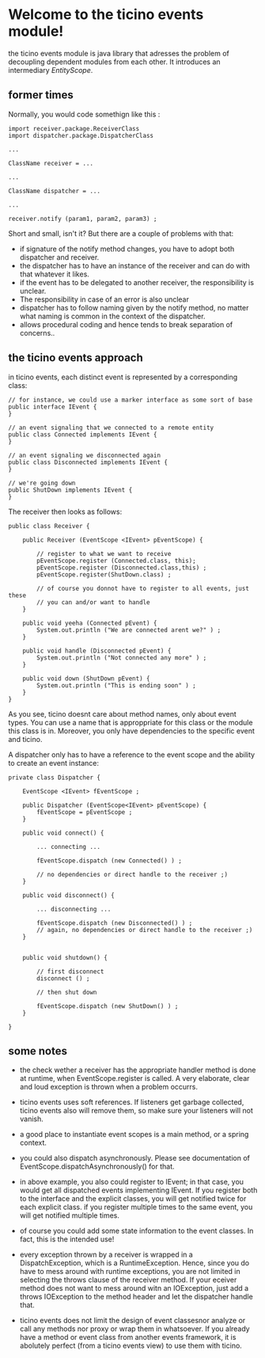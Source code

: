 # Welcome to the ticino events module!

the ticino events module is java library that adresses the problem of 
decoupling dependent modules from each other. It introduces an 
intermediary _EntityScope_.

## former times

Normally, you would code somethign like this : 
	
	import receiver.package.ReceiverClass
	import dispatcher.package.DispatcherClass
	
	...
	
	ClassName receiver = ...
	
	... 
	
	ClassName dispatcher = ...
	
	...
	
	receiver.notify (param1, param2, param3) ; 

Short and small, isn't it? But there are a couple of problems with that:

- if signature of the notify method changes, you have to adopt both dispatcher and receiver.
- the dispatcher has to have an instance of the receiver and can do with that whatever it likes.
- if the event has to be delegated to another receiver, the responsibility is unclear. 
- The responsibility in case of an error is also unclear
- dispatcher has to follow naming given by the notify method, no 
  matter what naming is common in the context of the dispatcher.
- allows procedural coding and hence tends to break separation of concerns..

## the ticino events approach

in ticino events, each distinct event is represented by a corresponding class:

	// for instance, we could use a marker interface as some sort of base
	public interface IEvent {
	}

	// an event signaling that we connected to a remote entity
	public class Connected implements IEvent {
	}
	
	// an event signaling we disconnected again
	public class Disconnected implements IEvent {
	}
	
	// we're going down
	public ShutDown implements IEvent {
	}
	
The receiver then looks as follows:

	public class Receiver {
	
		public Receiver (EventScope <IEvent> pEventScope) {
		
			// register to what we want to receive
			pEventScope.register (Connected.class, this); 
			pEventScope.register (Disconnected.class,this) ; 
			pEventScope.register(ShutDown.class) ; 
			
			// of course you donnot have to register to all events, just these
			// you can and/or want to handle
		}

		public void yeeha (Connected pEvent) {
			System.out.println ("We are connected arent we?" ) ;
		}
		
		public void handle (Disconnected pEvent) {
			System.out.println ("Not connected any more" ) ;
		}
		
		public void down (ShutDown pEvent) {
			System.out.println ("This is ending soon" ) ;
		}
	}
	
As you see, ticino doesnt care about method names, only about event types. You can use a name that is approppriate for this class or the module this class is in. Moreover, you only have dependencies to the specific event and ticino.

A dispatcher only has to have a reference to the event scope and the ability to create an event instance:

	private class Dispatcher {
	
		EventScope <IEvent> fEventScope ; 
	
		public Dispatcher (EventScope<IEvent> pEventScope) {
			fEventScope = pEventScope ; 
		}
		
		public void connect() {
		
			... connecting ...
			
			fEventScope.dispatch (new Connected() ) ; 
			
			// no dependencies or direct handle to the receiver ;)
		}
		
		public void disconnect() {
		
			... disconnecting ...
			
			fEventScope.dispatch (new Disconnected() ) ; 
			// again, no dependencies or direct handle to the receiver ;)
		}
		
		
		public void shutdown() {
		
			// first disconnect
			disconnect () ;
			
			// then shut down
			
			fEventScope.dispatch (new ShutDown() ) ; 
		}
		
	}
	
## some notes
	
- the check wether a receiver has the appropriate handler method is done at runtime, when EventScope.register is called. 
A very elaborate, clear and loud exception is thrown when a problem occurrs.

- ticino events uses soft references. If listeners get garbage collected, 
ticino events also will remove them, so make sure your listeners will not vanish.

- a good place  to instantiate event scopes is a main method, or a spring context.

- you could also dispatch asynchronously. Please see documentation of 
EventScope.dispatchAsynchronously() for that.

- in above example, you also could register to IEvent; in that case, you 
would get all dispatched events implementing IEvent.
If you register both to the interface and the explicit classes, you will get
notified twice for each explicit class. if you register multiple times to the 
same event, you will get notified multiple times.

- of course you could add some state information to the event classes. 
In fact, this is the intended use!

- every exception thrown by a receiver is wrapped in a DispatchException, which
is a RuntimeException. Hence, since you do have to mess around with runtime 
exceptions, you are not limited in selecting the throws clause of the receiver
method. If your eceiver method does not want to mess around witn an IOException, 
just add a throws IOException to the method header and let the dispatcher handle that.

- ticino events does not limit the design of event classesnor analyze or call any methods
nor proxy or wrap them in whatsoever. If you already have a method or event class from 
another events framework, it is abolutely perfect (from a ticino events 
view) to use them with ticino.